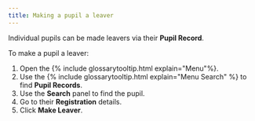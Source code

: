 ```yaml
---
title: Making a pupil a leaver
---
```


Individual pupils can be made leavers via their **Pupil Record**.

To make a pupil a leaver:

1. Open the {% include glossarytooltip.html explain="Menu"%}.
2. Use the {% include glossarytooltip.html explain="Menu Search" %} to find **Pupil Records**.
3. Use the **Search** panel to find the pupil.
4. Go to their **Registration** details.
5. Click **Make Leaver**.